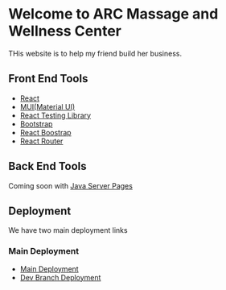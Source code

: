 # Welcome to ARC Massage and Wellness Center

THis website is to help my friend build her business.

## Front End Tools

- [React]()
- [MUI(Material UI)]()
- [React Testing Library]()
- [Bootstrap]()
- [React Boostrap]()
- [React Router]()

## Back End Tools

Coming soon with [Java Server Pages]()

## Deployment

We have two main deployment links

### Main Deployment

- [Main Deployment](https://arcmassageandwellness.com/)
- [Dev Branch Deployment](https://arc-wm-center-dev.netlify.app/)

